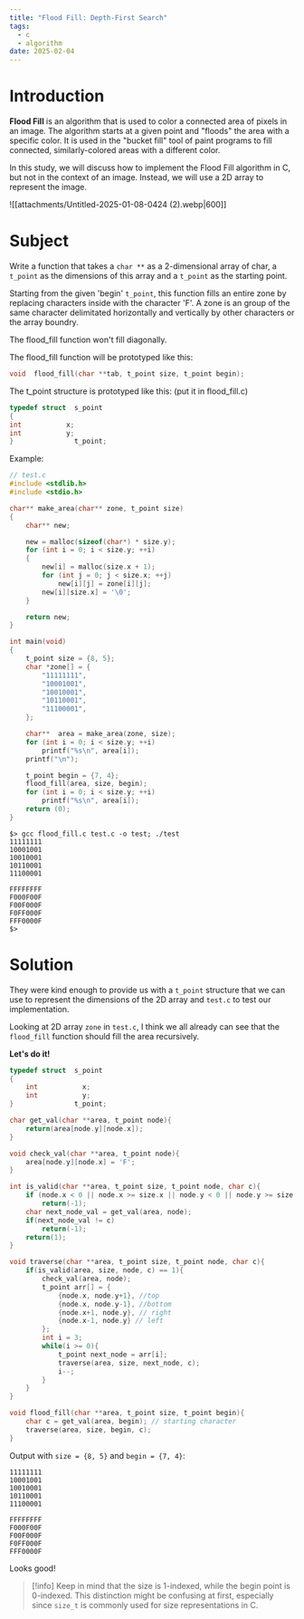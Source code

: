 ```yaml
---
title: "Flood Fill: Depth-First Search"
tags:
  - c
  - algorithm
date: 2025-02-04
---
```

# Introduction

**Flood Fill** is an algorithm that is used to color a connected area of pixels in an image. The algorithm starts at a given point and "floods" the area with a specific color. It is used in the "bucket fill" tool of paint programs to fill connected, similarly-colored areas with a different color.

In this study, we will discuss how to implement the Flood Fill algorithm in C, but not in the context of an image. Instead, we will use a 2D array to represent the image.

![[attachments/Untitled-2025-01-08-0424 (2).webp|600]]

# Subject

Write a function that takes a `char **` as a 2-dimensional array of char, a 
`t_point` as the dimensions of this array and a `t_point` as the starting point.

Starting from the given 'begin' `t_point`, this function fills an entire zone 
by replacing characters inside with the character 'F'. A zone is an group of 
the same character delimitated horizontally and vertically by other characters
or the array boundry.

The flood_fill function won't fill diagonally.

The flood_fill function will be prototyped like this:
```c
void  flood_fill(char **tab, t_point size, t_point begin);
```

The t_point structure is prototyped like this: (put it in flood_fill.c)
```c
typedef struct  s_point
{
int           x;
int           y;
}               t_point;
```

Example:

```c
// test.c
#include <stdlib.h>
#include <stdio.h>

char** make_area(char** zone, t_point size)
{
	char** new;

	new = malloc(sizeof(char*) * size.y);
	for (int i = 0; i < size.y; ++i)
	{
		new[i] = malloc(size.x + 1);
		for (int j = 0; j < size.x; ++j)
			new[i][j] = zone[i][j];
		new[i][size.x] = '\0';
	}

	return new;
}

int main(void)
{
	t_point size = {8, 5};
	char *zone[] = {
		"11111111",
		"10001001",
		"10010001",
		"10110001",
		"11100001",
	};

	char**  area = make_area(zone, size);
	for (int i = 0; i < size.y; ++i)
		printf("%s\n", area[i]);
	printf("\n");

	t_point begin = {7, 4};
	flood_fill(area, size, begin);
	for (int i = 0; i < size.y; ++i)
		printf("%s\n", area[i]);
	return (0);
}
```

```shell
$> gcc flood_fill.c test.c -o test; ./test
11111111
10001001
10010001
10110001
11100001

FFFFFFFF
F000F00F
F00F000F
F0FF000F
FFF0000F
$> 
```

# Solution

They were kind enough to provide us with a `t_point` structure that we can use to represent the dimensions of the 2D array and `test.c` to test our implementation.

Looking at 2D array `zone` in `test.c`, I think we all already can see that the `flood_fill` function should fill the area recursively.

**Let's do it!**

```c
typedef struct  s_point
{
    int           x;
    int           y;
}               t_point;

char get_val(char **area, t_point node){
    return(area[node.y][node.x]);
}

void check_val(char **area, t_point node){
    area[node.y][node.x] = 'F';
}

int is_valid(char **area, t_point size, t_point node, char c){
    if (node.x < 0 || node.x >= size.x || node.y < 0 || node.y >= size.y)
        return(-1);
    char next_node_val = get_val(area, node);
    if(next_node_val != c)
        return(-1);
    return(1);
}

void traverse(char **area, t_point size, t_point node, char c){
    if(is_valid(area, size, node, c) == 1){
        check_val(area, node);
        t_point arr[] = {
            {node.x, node.y+1}, //top
            {node.x, node.y-1}, //bottom
            {node.x+1, node.y}, // right
            {node.x-1, node.y} // left
        };
        int i = 3;
        while(i >= 0){
            t_point next_node = arr[i];
            traverse(area, size, next_node, c);
            i--;
        }
    }
}

void flood_fill(char **area, t_point size, t_point begin){
    char c = get_val(area, begin); // starting character
    traverse(area, size, begin, c);
}
```

Output with `size = {8, 5}` and `begin = {7, 4}`:

```shell
11111111
10001001
10010001
10110001
11100001

FFFFFFFF
F000F00F
F00F000F
F0FF000F
FFF0000F
```

Looks good!

> [!info]
> Keep in mind that the size is 1-indexed, while the begin point is 0-indexed. This distinction might be confusing at first, especially since `size_t` is commonly used for size representations in C.